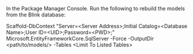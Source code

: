 ﻿In the Package Manager Console.  Run the following to rebuild the models from the Blink database:

Scaffold-DbContext 
	"Server=&lt;Server Address&gt;;Initial Catalog=&lt;Database Name&gt;;User ID=&lt;UID&gt;;Password=&lt;PWD&gt;;" 
	Microsoft.EntityFrameworkCore.SqlServer 
	-Force 
	-OutputDir &lt;path/to/models/&gt; 
	-Tables &lt;Limit To Listed Tables&gt;

